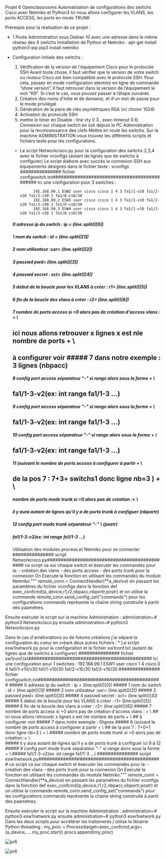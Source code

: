 Projet 6 Openclassrooms
Automatisation de configurations des switchs Cisco avec Netmiko et Python3
Ici nous allons configurer les VLANS, les ports ACCESS, les ports en mode TRUNK

Prérequis pour la réalisation de ce projet :
         
  - 1 Poste Administration sous Debian 10 avec une adresse dans le même réseau des 4 switchs
            Installation de Python et Netmiko :
            apt-get install python3-pip
            pip3 install netmiko
   - Configuration initiale des switchs :
        1. Vérification de la version de l'équipement Cisco pour le protocole SSH
          Avant toute chose, il faut vérifier que la version de votre switch ou routeur Cisco est bien compatible avec le protocole SSH. 
          Pour cela, passez en mode configuration etentrez en ligne de commande “show version”. Il faut retrouver dans la version de l’équipement le mot “K9”.
          Si c’est le cas, vous pouvez passer à l’étape suivante.
        2. Création des noms d'hôte et de domaine, et d'un mot de passe pour le mode privilégié   
        3. Génération de la paire de clés asymétriques RSA (ici choixir 1024)
        4. Activation du protocole SSH
        5. mettre le timer en Disable : line vty 0 3 , exec-timeout 0
        6; Connexion sur chaque  switch en ssh depuis le PC Administration pour la reconnaissance des clefs
Mettre en route les switchs.
Sur  la machine ADMINISTRATION  vous trouvez les différents scripts et fichiers texte pour les configurations.

      * Le script Networkcisco.py pour la configuration des switchs 2,3,4 avec le fichier vconfigs (autant de lignes que de switchs à configurer)
      Le script élabore avec succès la connexion SSH aux équipements désignés dans le fichier texte : vconfigs
 ############### fichier configswitch.txt############################################# 
 Ici une configuration pour 3 switches :

                  192.168.99.1 ESW2 user cisco cisco 1 4 3 fa1/1-v10 fa1/2-v20 fa1/3-v30 1 fa1/0-v10/30 
                  192.168.99.2 ESW3 user cisco cisco 1 4 3 fa1/1-v10 fa1/2-v20 fa1/3-v30 1 fa1/0-v10/30 
                  192.168.99.3 ESW4 user cisco cisco 1 4 3 fa1/1-v10 fa1/2-v20 fa1/3-v30 1 fa1/0-v10/30 
      
       ##### 0 adresse ip du switch : ip = (line.split()[0]) 
       ##### 1 nom   du switch : id = (line.split()[1]) 
       ##### 2 nom   utilisateur :usr= (line.split()[2]) 
       ##### 3 passwd pwd= (line.split()[3]) 
       ##### 4 passwd secret : sct= (line.split()[4]) 
       ##### 5 debut de la boucle pour les VLANS à créer : r1=  (line.split()[5]) 
       ##### 6 fin de la boucle des vlans à créer : r2=  (line.split()[6]) 
       ##### 7 nombre de ports access si =0 alors pas de création d'access vlans : + \ 
       ## ici nous allons retrouver x lignes x est nle nombre de ports + \ 
       ## à configurer voir ##### 7 dans notre exemple : 3 lignes (nbpacc)
       ##### 8 config port access séparateur "-" si range alors sous la forme + \ 
       ## fa1/1-3-v2(ex: int range fa1/1-3 ...) 
       ##### 9 config port access séparateur "-" si range alors sous la forme + \ 
       ## fa1/1-3-v2(ex: int range fa1/1-3 ...) 
       ##### 10 config port access séparateur "-" si range alors sous la forme + \ 
       ## fa1/1-3-v2(ex: int range fa1/1-3 ...) 
       ##### 11 (suivant le nombre de ports access à configurer à partir + \ 
       ## de la pos 7 : 7+3+ switchs1 donc ligne nb=3 ) + \ 
       ##### nombre de ports mode trunk si =0 alors pas de création :+ \  
       #####  il y aura autant de lignes qu'il y a de ports trunk à configuer (nbportr)
       ##### 12 config port mode trunk séparateur "-"  \ (postr)
       ##### fa1/1-3-v2(ex: int range fa1/1-3 ...) 
        Utilisation des modules  process et  Netmiko pour se connecter 
############### script Networkcisco.py############################################# 
ce script va sur chaque switch et  éxecuter les commandes pour  la: 
                - création des vlans 
                - des ports access 
                - des ports trunk 
                  pour la connexion On Execute la fonction en utilisant les commandes du module  Netmiko.""" 
                  remote_conn = ConnectHandler(**a_device) 
en passant les paramètres du fichier vconfigs dans la fonction def exec_confcmd(a_device,r1,r2,nbpacc,nbportr,postr)
et on utilise la commande remote_conn.send_config_set("commands") pour les configurations commands représente la chaine string construite à partir des paamètres.

Ensuite exécuter le script sur la machine Administration : administration~# python3 Networkcisco.py
                                ensuite administration~# python3 Networkcisco.py

Dans le cas d'améliorations ou de futures créations j'ai séparé la configuration du coeur en créant deux autres fichiers :
      * Le script esw1network.py pour la configuration et le fichier sw1conf.txt (autant de lignes que de switchs à configurer)
       ############### fichier sw1conf.txt############################################# 
 Ici une configuration pour 1 switches :
           192.168.99.1 ESW1 user cisco 1 4 cisco 0 4 fa0/1-v10/v30 fa1/1-v10/30 fa1/2-v10/30 fa1/3-v10/30
           ############### fichier configswitch.txt############################################# 
           ##### 0 adresse ip du switch : ip = (line.split()[0]) 
           ##### 1 nom   du switch : id = (line.split()[1]) 
           ##### 2 nom   utilisateur :usr= (line.split()[2]) 
           ##### 3 passwd pwd= (line.split()[3]) 
           ##### 4 passwd secret : sct= (line.split()[4]) 
           ##### 5 debut de la boucle pour les VLANS à créer : r1=  (line.split()[5]) 
           ##### 6 fin de la boucle des vlans à créer : r2=  (line.split()[6]) 
           ##### 7 nombre de ports access si =0 alors pas de création d'access vlans : + \ 
           ## ici nous allons retrouver x lignes x est nle nombre de ports + \ 
           ## à configurer voir ##### 7 dans notre exemple : 0lignes 
           ##### 8 (suivant le nombre de ports access à configurer à partir + \ 
           ## de la pos 7 : 7+0+1 donc ligne nb=3 ) + \ 
           ##### nombre de ports mode trunk si =0 alors pas de création :+ \  
           #####  il y aura autant de lignes qu'il y a de ports trunk à configuer ici 9 à 12 
           ##### 9 config port mode trunk séparateur "-" si range alors sous la forme + \ 
           ##### fa1/1-3-v2(ex: int range fa1/1-3 ...) 
############### script esw1network.py############################################# 
ce script va sur chaque switch et  éxecuter les commandes pour  la: 
                - création des vlans 
                - des ports trunk 
                  pour la connexion On Execute la fonction en utilisant les commandes du module  Netmiko.""" 
                  remote_conn = ConnectHandler(**a_device) 
en passant les paramètres du fichier vconfigs dans la fonction def exec_confcmd(a_device,r1,r2,nbpacc,nbportr,postr)
et on utilise la commande remote_conn.send_config_set("commands") pour les configurations commands représente la chaine string construite à partir des paamètres.

Ensuite exécuter le script sur la machine Administration : administration~# python3 esw1network.py
                                ensuite administration~# python3 esw1network.py
Dans les deux scripts pour accélérer les traitements j'utilise la librairie Python threading :
                     my_proc = Process(target=exec_confcmd,args=(a_device,.... 
                     my_proc.start() 
                     procs.append(my_proc) 


![pr6](https://user-images.githubusercontent.com/68608846/92990372-55577980-f4dc-11ea-87ab-66878d8bcc78.JPG)


![pr6](https://user-images.githubusercontent.com/68608846/92990372-55577980-f4dc-11ea-87ab-66878d8bcc78.JPG)
